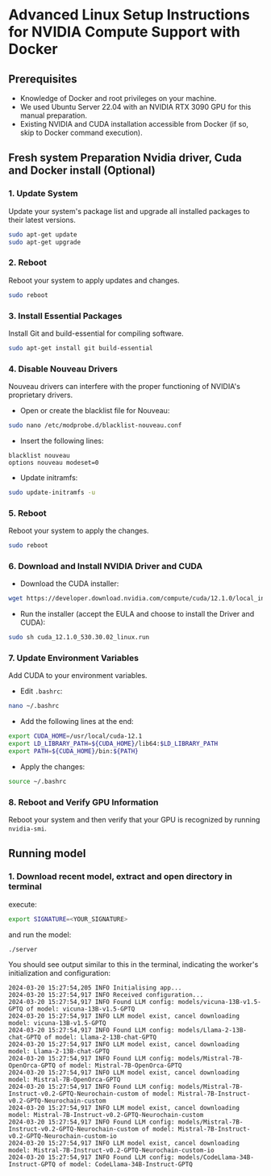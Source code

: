# Advanced Linux Setup Instructions for NVIDIA Compute Support with Docker

## Prerequisites
- Knowledge of Docker and root privileges on your machine.
- We used Ubuntu Server 22.04 with an NVIDIA RTX 3090 GPU for this manual preparation.  
- Existing NVIDIA and CUDA installation accessible from Docker (if so, skip to Docker command execution).

## Fresh system Preparation Nvidia driver, Cuda and Docker install (Optional)

### 1. Update System
Update your system's package list and upgrade all installed packages to their latest versions.
```bash
sudo apt-get update
sudo apt-get upgrade
```

### 2. Reboot
Reboot your system to apply updates and changes.
```bash
sudo reboot
```

### 3. Install Essential Packages
Install Git and build-essential for compiling software.
```bash
sudo apt-get install git build-essential
```

### 4. Disable Nouveau Drivers
Nouveau drivers can interfere with the proper functioning of NVIDIA's proprietary drivers.
- Open or create the blacklist file for Nouveau:
```bash
sudo nano /etc/modprobe.d/blacklist-nouveau.conf
```
- Insert the following lines:
```plaintext
blacklist nouveau
options nouveau modeset=0
```
- Update initramfs:
```bash
sudo update-initramfs -u
```

### 5. Reboot
Reboot your system to apply the changes.
```bash
sudo reboot
```

### 6. Download and Install NVIDIA Driver and CUDA
- Download the CUDA installer:
```bash
wget https://developer.download.nvidia.com/compute/cuda/12.1.0/local_installers/cuda_12.1.0_530.30.02_linux.run
```
- Run the installer (accept the EULA and choose to install the Driver and CUDA):
```bash
sudo sh cuda_12.1.0_530.30.02_linux.run
```

### 7. Update Environment Variables
Add CUDA to your environment variables.
- Edit `.bashrc`:
```bash
nano ~/.bashrc
```
- Add the following lines at the end:
```bash
export CUDA_HOME=/usr/local/cuda-12.1
export LD_LIBRARY_PATH=${CUDA_HOME}/lib64:$LD_LIBRARY_PATH
export PATH=${CUDA_HOME}/bin:${PATH}
```
- Apply the changes:
```bash
source ~/.bashrc
```

### 8. Reboot and Verify GPU Information
Reboot your system and then verify that your GPU is recognized by running `nvidia-smi`.

## Running model

### 1. Download recent model, extract and open directory in terminal 

execute: 
```bash
export SIGNATURE=<YOUR_SIGNATURE>
```

and run the model:

```bash
./server
```


You should see output similar to this in the terminal, indicating the worker's initialization and configuration:
```
2024-03-20 15:27:54,205 INFO Initialising app...
2024-03-20 15:27:54,917 INFO Received configuration...
2024-03-20 15:27:54,917 INFO Found LLM config: models/vicuna-13B-v1.5-GPTQ of model: vicuna-13B-v1.5-GPTQ
2024-03-20 15:27:54,917 INFO LLM model exist, cancel downloading model: vicuna-13B-v1.5-GPTQ
2024-03-20 15:27:54,917 INFO Found LLM config: models/Llama-2-13B-chat-GPTQ of model: Llama-2-13B-chat-GPTQ
2024-03-20 15:27:54,917 INFO LLM model exist, cancel downloading model: Llama-2-13B-chat-GPTQ
2024-03-20 15:27:54,917 INFO Found LLM config: models/Mistral-7B-OpenOrca-GPTQ of model: Mistral-7B-OpenOrca-GPTQ
2024-03-20 15:27:54,917 INFO LLM model exist, cancel downloading model: Mistral-7B-OpenOrca-GPTQ
2024-03-20 15:27:54,917 INFO Found LLM config: models/Mistral-7B-Instruct-v0.2-GPTQ-Neurochain-custom of model: Mistral-7B-Instruct-v0.2-GPTQ-Neurochain-custom
2024-03-20 15:27:54,917 INFO LLM model exist, cancel downloading model: Mistral-7B-Instruct-v0.2-GPTQ-Neurochain-custom
2024-03-20 15:27:54,917 INFO Found LLM config: models/Mistral-7B-Instruct-v0.2-GPTQ-Neurochain-custom of model: Mistral-7B-Instruct-v0.2-GPTQ-Neurochain-custom-io
2024-03-20 15:27:54,917 INFO LLM model exist, cancel downloading model: Mistral-7B-Instruct-v0.2-GPTQ-Neurochain-custom-io
2024-03-20 15:27:54,917 INFO Found LLM config: models/CodeLlama-34B-Instruct-GPTQ of model: CodeLlama-34B-Instruct-GPTQ
